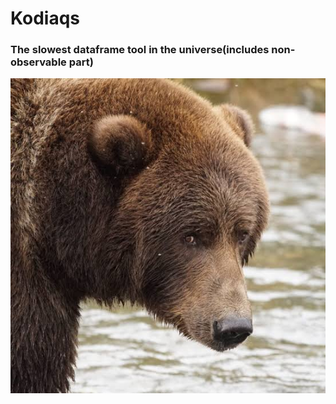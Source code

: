 # Kodiaqs
### The slowest dataframe tool in the universe(includes non-observable part)
![Logo](images/kodiaq.jpeg)